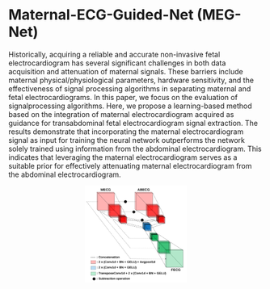 # Maternal-ECG-Guided-Net (MEG-Net)
Historically, acquiring a reliable and accurate non-invasive fetal electrocardiogram has
several significant challenges in both data acquisition and attenuation of maternal
signals. These barriers include maternal physical/physiological parameters, hardware
sensitivity, and the effectiveness of signal processing algorithms in separating maternal
and fetal electrocardiograms. In this paper, we focus on the evaluation of signalprocessing
algorithms. Here, we propose a learning-based method based on the
integration of maternal electrocardiogram acquired as guidance for transabdominal
fetal electrocardiogram signal extraction. The results demonstrate that incorporating
the maternal electrocardiogram signal as input for training the neural network
outperforms the network solely trained using information from the abdominal
electrocardiogram. This indicates that leveraging the maternal electrocardiogram
serves as a suitable prior for effectively attenuating maternal electrocardiogram from
the abdominal electrocardiogram.

<p align="center"><img src="/images/meg-net.svg" width="40%">
